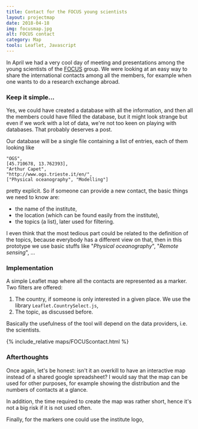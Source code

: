 ```yaml
---
title: Contact for the FOCUS young scientists
layout: projectmap
date: 2018-04-18
img: focusmap.jpg
alt: FOCUS contact
category: Map
tools: Leaflet, Javascript
---
```


In April we had a very cool day of meeting and presentations among the young scientists of the [FOCUS](https://www.focus.uliege.be) group. We were looking at an easy way to share the international contacts among all the members, for example when one wants to do a research exchange abroad.

### Keep it simple...

Yes, we could have created a database with all the information, and then all the members could have filled the database, but it might look strange but even if we work with a lot of data, we're not too keen on playing with databases. That probably deserves a post.

Our database will be a single file containing a list of entries, each of them looking like
```
"OGS",
[45.710678, 13.762393],
"Arthur Capet",
"http://www.ogs.trieste.it/en/",
["Physical oceanography", "Modelling"]
```
pretty explicit. So if someone can provide a new contact, the basic things we need to know are:
* the name of the institute,
* the location (which can be found easily from the institute),
* the topics (a list), later used for filtering.

I even think that the most tedious part could be related to the definition of the topics, because everybody has a different view on that, then in this prototype we use basic stuffs like "*Physical oceanography*", "*Remote sensing*", ...

### Implementation

A simple Leaflet map where all the contacts are represented as a marker. Two filters are offered:
1. The country, if someone is only interested in a given place. We use the library `Leaflet.CountrySelect.js`,
2. The topic, as discussed before.

Basically the usefulness of the tool will depend on the data providers, i.e. the scientists.

{% include_relative maps/FOCUScontact.html %}

### Afterthoughts

Once again, let's be honest: isn't it an overkill to have an interactive map instead of a shared google spreadsheet? I would say that the map can be used for other purposes, for example showing the distribution and the numbers of contacts at a glance.

In addition, the time required to create the map was rather short, hence it's not a big risk if it is not used often.

Finally, for the markers one could use the institute logo,
